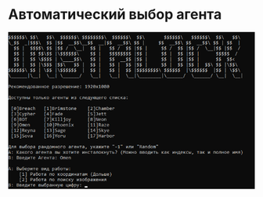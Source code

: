 # Автоматический выбор агента
![Screenshot](https://github.com/Faunas/instalock-valorant/blob/main/instalock.png)
